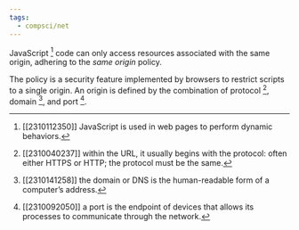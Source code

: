 ```yaml
---
tags:
  - compsci/net
---
```

JavaScript [^1] code can only access resources associated with the same origin, adhering to the *same origin* policy. 

The policy is a security feature implemented by browsers to restrict scripts to a single origin. An origin is defined by the combination of protocol [^2], domain [^3], and port [^4].

[^1]: [[2310112350]] JavaScript is used in web pages to perform dynamic behaviors.
[^2]: [[2310040237]] within the URL, it usually begins with the protocol: often either HTTPS or HTTP; the protocol must be the same.
[^3]: [[2310141258]] the domain or DNS is the human-readable form of a computer’s address.
[^4]: [[2310092050]] a port is the endpoint of devices that allows its processes to communicate through the network.